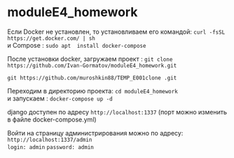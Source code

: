 # moduleE4_homework

Если Docker не установлен, то установливаем его командой: `curl -fsSL https://get.docker.com/ | sh`  
и Compose : `sudo apt  install docker-compose`


После установки docker, загружаем проект :
`git clone https://github.com/Ivan-Gormatov/moduleE4_homework.git`


`git https://github.com/muroshkin88/TEMP_E001clone .git`


Переходим в директорию проекта:
`cd moduleE4_homework`  
и запускаем :
`docker-compose up -d` 

django доступен по адресу `http://localhost:1337` (порт можно изменить в файле docker-compose.yml) 

Войти на страницу администрирования можно по адресу:
`http://localhost:1337/admin`   
`login: admin`
`password: admin`
